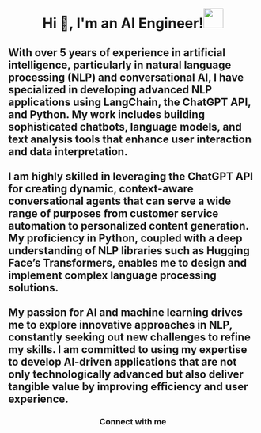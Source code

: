 <h1 align="center">Hi 👋, I'm an AI Engineer!<img src="https://raw.githubusercontent.com/aemmadi/aemmadi/master/wave.gif" width="40" height="40"></h1>
<h2 align="">With over 5 years of experience in artificial intelligence, particularly in natural language processing (NLP) and conversational AI, I have specialized in developing advanced NLP applications using LangChain, the ChatGPT API, and Python. My work includes building sophisticated chatbots, language models, and text analysis tools that enhance user interaction and data interpretation.
<br></br>
  I am highly skilled in leveraging the ChatGPT API for creating dynamic, context-aware conversational agents that can serve a wide range of purposes from customer service automation to personalized content generation. My proficiency in Python, coupled with a deep understanding of NLP libraries such as Hugging Face’s Transformers, enables me to design and implement complex language processing solutions.
<br></br>
My passion for AI and machine learning drives me to explore innovative approaches in NLP, constantly seeking out new challenges to refine my skills. I am committed to using my expertise to develop AI-driven applications that are not only technologically advanced but also deliver tangible value by improving efficiency and user experience.
</h2>
<h3 align="center">Connect with me</h3>
